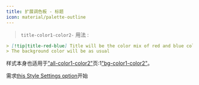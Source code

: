 ```yaml
---
title: 扩展调色板 - 标题
icon: material/palette-outline
---
```

> `title-color1-color2-`
用法 :
```md
> [!tip|title-red-blue] Title will be the color mix of red and blue colors of this theme
> The background color will be as usual
```

样式本身也适用于["all-color1-color2"](../combined-styling/page-10.md)页:1["bg-color1-color2"](../bg-styling/page-10.md)。

需求[this Style Settings option](../../Style-Settings/Editor/Accent-Colors/index.md#enabled-extended-color-palette)开始